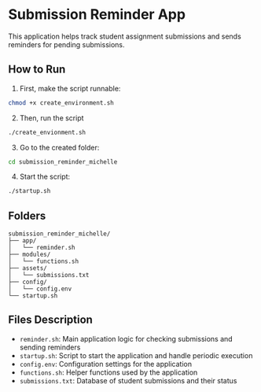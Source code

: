 # Submission Reminder App

This application helps track student assignment submissions and sends reminders for pending submissions.

## How to Run

1. First, make the script runnable:
```bash
chmod +x create_environment.sh
```
2. Then, run the script
```bash
./create_envionment.sh
```
3. Go to the created folder:
```bash
cd submission_reminder_michelle
```
4. Start the script:
```bash
./startup.sh
```

## Folders

```
submission_reminder_michelle/
├── app/
│   └── reminder.sh
├── modules/
│   └── functions.sh
├── assets/
│   └── submissions.txt
├── config/
│   └── config.env
└── startup.sh
```

## Files Description

- `reminder.sh`: Main application logic for checking submissions and sending reminders
- `startup.sh`: Script to start the application and handle periodic execution
- `config.env`: Configuration settings for the application
- `functions.sh`: Helper functions used by the application
- `submissions.txt`: Database of student submissions and their status
